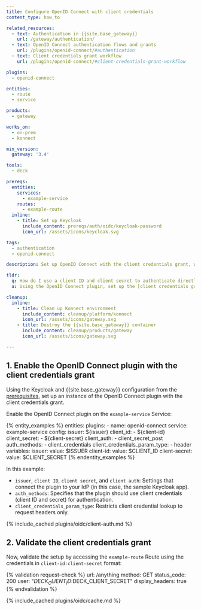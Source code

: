 ```yaml
---
title: Configure OpenID Connect with client credentials
content_type: how_to

related_resources:
  - text: Authentication in {{site.base_gateway}}
    url: /gateway/authentication/
  - text: OpenID Connect authentication flows and grants
    url: /plugins/openid-connect/#authentication
  - text: Client credentials grant workflow
    url: /plugins/openid-connect/#client-credentials-grant-workflow

plugins:
  - openid-connect

entities:
  - route
  - service

products:
  - gateway

works_on:
  - on-prem
  - konnect

min_version:
  gateway: '3.4'

tools:
  - deck

prereqs:
  entities:
    services:
      - example-service
    routes:
      - example-route
  inline:
    - title: Set up Keycloak
      include_content: prereqs/auth/oidc/keycloak-password
      icon_url: /assets/icons/keycloak.svg

tags:
  - authentication
  - openid-connect

description: Set up OpenID Connect with the client credentials grant, which uses a client ID and client secret for authentication.

tldr:
  q: How do I use a client ID and client secret to authenticate directly with my identity provider?
  a: Using the OpenID Connect plugin, set up the [client credentials grant flow](/plugins/openid-connect/#client-credentials-grant-workflow) to connect to an identity provider (IdP) by passing a client ID and client secret in a header.

cleanup:
  inline:
    - title: Clean up Konnect environment
      include_content: cleanup/platform/konnect
      icon_url: /assets/icons/gateway.svg
    - title: Destroy the {{site.base_gateway}} container
      include_content: cleanup/products/gateway
      icon_url: /assets/icons/gateway.svg

---
```


## 1. Enable the OpenID Connect plugin with the client credentials grant

Using the Keycloak and {{site.base_gateway}} configuration from the [prerequisites](#prerequisites), 
set up an instance of the OpenID Connect plugin with the client credentials grant.

Enable the OpenID Connect plugin on the `example-service` Service:

{% entity_examples %}
entities:
  plugins:
    - name: openid-connect
      service: example-service
      config:
        issuer: ${issuer}
        client_id:
        - ${client-id}
        client_secret:
        - ${client-secret}
        client_auth:
        - client_secret_post
        auth_methods:
        - client_credentials
        client_credentials_param_type:
        - header
variables:
  issuer:
    value: $ISSUER
  client-id:
    value: $CLIENT_ID
  client-secret:
    value: $CLIENT_SECRET
{% endentity_examples %}

In this example:
* `issuer`, `client ID`, `client secret`, and `client auth`: Settings that connect the plugin to your IdP (in this case, the sample Keycloak app). 
* `auth_methods`: Specifies that the plugin should use client credentials (client ID and secret) for authentication.
* `client_credentials_param_type`: Restricts client credential lookup to request headers only.

{% include_cached plugins/oidc/client-auth.md %}

## 2. Validate the client credentials grant

Now, validate the setup by accessing the `example-route` Route using the credentials in `client-id:client-secret` format:

{% validation request-check %}
url: /anything
method: GET
status_code: 200
user: "$DECK_CLIENT_ID:$DECK_CLIENT_SECRET"
display_headers: true
{% endvalidation %}

{% include_cached plugins/oidc/cache.md %}